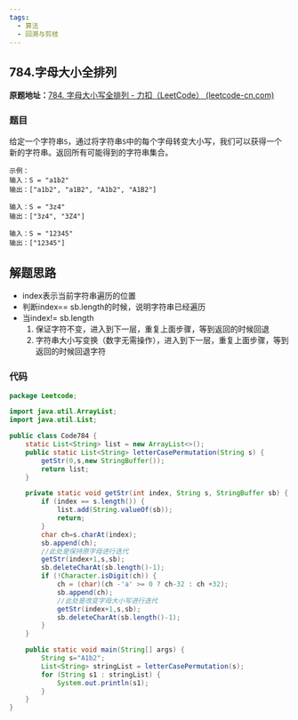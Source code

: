 ```yaml
---
tags:
  - 算法
  - 回溯与剪枝
---
```


## 784.字母大小全排列

**原题地址：**[784. 字母大小写全排列 - 力扣（LeetCode） (leetcode-cn.com)](https://leetcode-cn.com/problems/letter-case-permutation/)

### 题目

给定一个字符串`S`，通过将字符串`S`中的每个字母转变大小写，我们可以获得一个新的字符串。返回所有可能得到的字符串集合。

```
示例：
输入：S = "a1b2"
输出：["a1b2", "a1B2", "A1b2", "A1B2"]

输入：S = "3z4"
输出：["3z4", "3Z4"]

输入：S = "12345"
输出：["12345"]
```

## 解题思路

- index表示当前字符串遍历的位置
- 判断index== sb.length的时候，说明字符串已经遍历
- 当index!= sb.length
  1. 保证字符不变，进入到下一层，重复上面步骤，等到返回的时候回退
  2. 字符串大小写变换（数字无需操作），进入到下一层，重复上面步骤，等到返回的时候回退字符

### 代码

```java
package Leetcode;

import java.util.ArrayList;
import java.util.List;

public class Code784 {
    static List<String> list = new ArrayList<>();
    public static List<String> letterCasePermutation(String s) {
        getStr(0,s,new StringBuffer());
        return list;
    }

    private static void getStr(int index, String s, StringBuffer sb) {
        if (index == s.length()) {
            list.add(String.valueOf(sb));
            return;
        }
        char ch=s.charAt(index);
        sb.append(ch);
        //此处是保持原字母进行迭代
        getStr(index+1,s,sb);
        sb.deleteCharAt(sb.length()-1);
        if (!Character.isDigit(ch)) {
            ch = (char)(ch -'a' >= 0 ? ch-32 : ch +32);
            sb.append(ch);
            //此处是改变字母大小写进行迭代
            getStr(index+1,s,sb);
            sb.deleteCharAt(sb.length()-1);
        }
    }

    public static void main(String[] args) {
        String s="A1b2";
        List<String> stringList = letterCasePermutation(s);
        for (String s1 : stringList) {
            System.out.println(s1);
        }
    }
}

```

